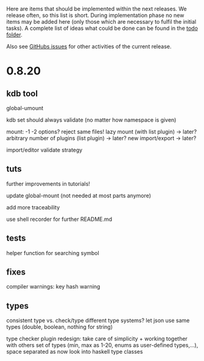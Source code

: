 Here are items that should be implemented within the next releases.
We release often, so this list is short.
During implementation phase no new items may be added here (only
those which are necessary to fulfil the initial tasks).
A complete list of ideas what could be done can be found in the
[todo folder](.).

Also see [GitHubs issues](http://git.libelektra.org/issues)
for other activities of the current release.






# 0.8.20

## kdb tool

global-umount

kdb set should always validate
	(no matter how namespace is given)

mount:
	-1 -2 options?
	reject same files!
	lazy mount (with list plugin) -> later?
	arbitrary number of plugins (list plugin) -> later?
	new import/export -> later?

import/editor validate strategy


## tuts

further improvements in tutorials!

update global-mount (not needed at most parts anymore)

add more traceability

use shell recorder for further README.md


## tests

helper function for searching symbol


## fixes

compiler warnings:
	key hash warning


## types

consistent type vs. check/type
different type systems?
let json use same types (double, boolean, nothing for string)

type checker plugin redesign: take care of simplicity + working together with others
	set of types (min, max as 1-20, enums as user-defined types,...), space separated as now
	look into haskell type classes




